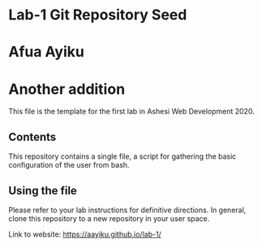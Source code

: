 # Lab-1 Git Repository Seed
# Afua Ayiku
# Another addition
This file is the template for the first lab in Ashesi Web Development 2020.

## Contents

This repository contains a single file, a script for gathering the basic configuration of the user from bash.

## Using the file

Please refer to your lab instructions for definitive directions. In general, clone this repository to a new repository in your user space.

Link to website: https://aayiku.github.io/lab-1/

